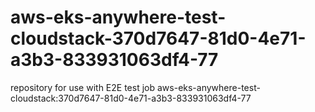 # aws-eks-anywhere-test-cloudstack-370d7647-81d0-4e71-a3b3-833931063df4-77
repository for use with E2E test job aws-eks-anywhere-test-cloudstack:370d7647-81d0-4e71-a3b3-833931063df4-77
